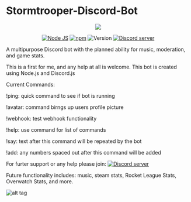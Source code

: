 # Stormtrooper-Discord-Bot
<p style="text-align:center;">
<img src="http://www.fubiz.net/wp-content/uploads/2016/03/minimalisteheroesmasks24-900x381.jpg"></p>

<p align="center">
<a href="http://nodejs.org"><img src="https://img.shields.io/badge/Node.js-6.10.1-blue.svg" alt="Node JS"></a>
<a href="http://npmjs.com"><img src="https://img.shields.io/badge/npm-4.0.5-blue.svg" alt="npm"></a>
<a><img src="https://img.shields.io/badge/Version-0.3-blue.svg" alt="Version"></a>
<a href="https://discord.gg/YucSE7t"><img src="https://discordapp.com/api/guilds/295651804669018113/widget.png" alt="Discord server"></a>
</p>

A multipurpose Discord bot with the planned ability for music, moderation, and game stats.

This is a first for me, and any help at all is welcome.
This bot is created using Node.js and Discord.js

Current Commands:

!ping: quick command to see if bot is running

!avatar: command birngs up users profile picture

!webhook: test webhook functionality

!help: use command for list of commands

!say: text after this command will be repeated by the bot

!add: any numbers spaced out after this command will be added


For furter support or any help please join:
<a href="https://discord.gg/YucSE7t"><img src="https://discordapp.com/api/guilds/295651804669018113/widget.png" alt="Discord server"></a> 

Future functionality includes: music, steam stats, Rocket League Stats, Overwatch Stats, and more.


![alt tag](https://upload.wikimedia.org/wikipedia/commons/thumb/d/d9/Node.js_logo.svg/2000px-Node.js_logo.svg.png)
